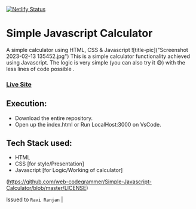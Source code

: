 [![Netlify Status](https://api.netlify.com/api/v1/badges/4f2b9d70-c9a5-4c3f-a110-7bcdea4bce59/deploy-status)](https://app.netlify.com/sites/web-codegrammer-js-calculator/deploys)
# Simple Javascript Calculator
 A simple calculator using HTML, CSS &amp; Javascript
 ![title-pic]("Screenshot 2023-02-13 135452.jpg")
 This is a simple calculator functionality achieved using Javascript. The logic is very simple (you can also try it 😅) with the less lines of code possible .

### [Live Site](https://web-codegrammer-js-calculator.netlify.app)

## Execution:
- Download the entire repository.
- Open up the index.html or Run LocalHost:3000 on VsCode.

## Tech Stack used: 
- HTML
- CSS [for style/Presentation]
- Javascript [for Logic/Working of calculator]

(https://github.com/web-codegrammer/Simple-Javascript-Calculator/blob/master/LICENSE)

Issued to ```Ravi Ranjan``` |
